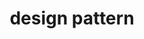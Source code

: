 ---
title: design pattern
menu:
  sidebar:
    name: design pattern
    identifier: design-pattern
    weight: 20
---